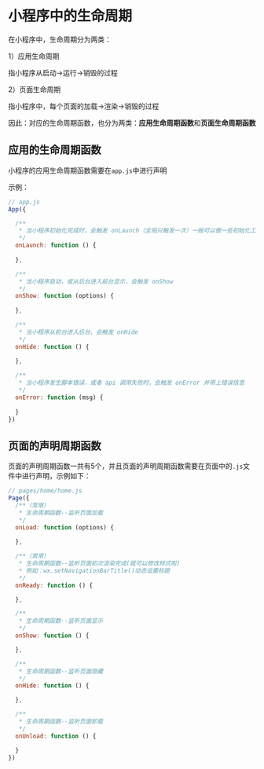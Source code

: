 # 小程序中的生命周期

在小程序中，生命周期分为两类：

1）应用生命周期

指小程序从启动->运行->销毁的过程



2）页面生命周期

指小程序中，每个页面的加载->渲染->销毁的过程



因此：对应的生命周期函数，也分为两类：**应用生命周期函数**和**页面生命周期函数**



## 应用的生命周期函数

小程序的应用生命周期函数需要在`app.js`中进行声明

示例：

```js
// app.js
App({

  /**
   * 当小程序初始化完成时，会触发 onLaunch（全局只触发一次）一般可以做一些初始化工作
   */
  onLaunch: function () {
    
  },

  /**
   * 当小程序启动，或从后台进入前台显示，会触发 onShow
   */
  onShow: function (options) {
    
  },

  /**
   * 当小程序从前台进入后台，会触发 onHide
   */
  onHide: function () {
    
  },

  /**
   * 当小程序发生脚本错误，或者 api 调用失败时，会触发 onError 并带上错误信息
   */
  onError: function (msg) {
    
  }
})


```



## 页面的声明周期函数

页面的声明周期函数一共有5个，并且页面的声明周期函数需要在页面中的`.js`文件中进行声明，示例如下：

```js
// pages/home/home.js
Page({
  /**（常用）
   * 生命周期函数--监听页面加载
   */
  onLoad: function (options) {
  
  },

  /**（常用）
   * 生命周期函数--监听页面初次渲染完成(就可以修改样式啦)
   * 例如：wx.setNavigationBarTitle()动态设置标题
   */
  onReady: function () {

  },

  /**
   * 生命周期函数--监听页面显示
   */
  onShow: function () {

  },

  /**
   * 生命周期函数--监听页面隐藏
   */
  onHide: function () {

  },

  /**
   * 生命周期函数--监听页面卸载
   */
  onUnload: function () {

  }
})
```

